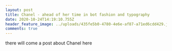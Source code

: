 ```yaml
---
layout: post
title: Chanel - ahead of her time in bot fashion and typography
date: 2020-10-24T14:19:10.755Z
header_feature_image: ../uploads/435fe5b0-4780-4e6e-af87-a71ed6cdd429.jpeg
comments: true
---
```

there will come a post about Chanel here